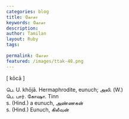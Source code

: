 ```yaml
---
categories: blog
title: கோசா
keywords: கோசா
description: 
author: Tamilan
layout: Ruby
tags: 
 
permalink: கோசா
featured: /images/ttak-48.png
---
```

  
[ kōcā ]  
  
பெ. U. khōjā. Hermaphrodite, eunuch; அலி. (W.)  
பெ. பார். கோஷா. Tinn  
s. (Hind.) a eunuch, அண்ணகன்  
s. (Hind.) Eunuch, கிலீவன்